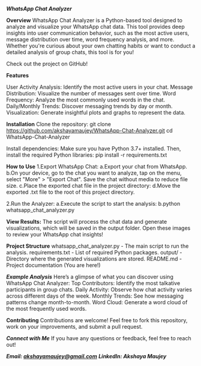 ***WhatsApp Chat Analyzer***

**Overview**
WhatsApp Chat Analyzer is a Python-based tool designed to analyze and visualize your WhatsApp chat data. This tool provides deep insights into user communication behavior, such as the most active users, message distribution over time, word frequency analysis, and more. Whether you're curious about your own chatting habits or want to conduct a detailed analysis of group chats, this tool is for you!

Check out the project on GitHub!

**Features**

User Activity Analysis: Identify the most active users in your chat.
Message Distribution: Visualize the number of messages sent over time.
Word Frequency: Analyze the most commonly used words in the chat.
Daily/Monthly Trends: Discover messaging trends by day or month.
Visualization: Generate insightful plots and graphs to represent the data.

**Installation**
Clone the repository:
git clone https://github.com/akshayamaujey/WhatsApp-Chat-Analyzer.git
cd WhatsApp-Chat-Analyzer

Install dependencies: Make sure you have Python 3.7+ installed. Then, install the required Python libraries:
pip install -r requirements.txt

**How to Use**
1.Export WhatsApp Chat:
  a.Export your chat from WhatsApp.
  b.On your device, go to the chat you want to analyze, tap on the menu, select "More" > "Export Chat". Save the chat without media to reduce file size.
  c.Place the exported chat file in the project directory:
  d.Move the exported .txt file to the root of this project directory.
  
2.Run the Analyzer:
  a.Execute the script to start the analysis:
  b.python whatsapp_chat_analyzer.py

**View Results:**
The script will process the chat data and generate visualizations, which will be saved in the output folder. Open these images to review your WhatsApp chat insights!

**Project Structure**
whatsapp_chat_analyzer.py - The main script to run the analysis.
requirements.txt - List of required Python packages.
output/ - Directory where the generated visualizations are stored.
README.md - Project documentation (You are here!)

***Example Analysis***
Here’s a glimpse of what you can discover using WhatsApp Chat Analyzer:
Top Contributors: Identify the most talkative participants in group chats.
Daily Activity: Observe how chat activity varies across different days of the week.
Monthly Trends: See how messaging patterns change month-to-month.
Word Cloud: Generate a word cloud of the most frequently used words.

**Contributing**
Contributions are welcome! Feel free to fork this repository, work on your improvements, and submit a pull request.

***Connect with Me***
If you have any questions or feedback, feel free to reach out!

***Email: akshayamaujey@gmail.com***
***LinkedIn: Akshaya Maujey***
